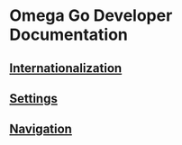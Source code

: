 # Omega Go Developer Documentation
## [Internationalization](Internationalization.md)
## [Settings](Settings/Home.md)
## [Navigation](Navigation/README.md)